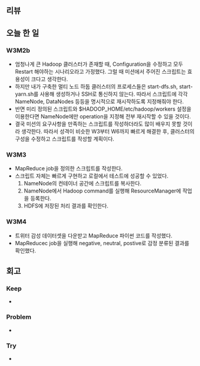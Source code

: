 ## 리뷰
  
## 오늘 한 일

### W3M2b
- 엄청나게 큰 Hadoop 클러스터가 존재할 때, Configuration을 수정하고 모두 Restart 해야하는 시나리오라고 가정했다. 그럴 때 미션에서 주어진 스크립트는 효용성이 크다고 생각한다.
- 하지만 내가 구축한 멀티 노드 하둡 클러스터의 프로세스들은 start-dfs.sh, start-yarn.sh를 사용해 생성하거나 SSH로 통신하지 않는다. 따라서 스크립트에 각각 NameNode, DataNodes 등등을 명시적으로 재시작하도록 지정해줘야 한다.
- 반면 미리 정의된 스크립트와 $HADOOP_HOME/etc/hadoop/workers 설정을 이용한다면 NameNode에만 operation을 지정해 전부 재시작할 수 있을 것이다.
- 결국 미션의 요구사항을 만족하는 스크립트를 작성하더라도 많이 배우지 못할 것이라 생각한다. 따라서 성격이 비슷한 W3부터 W6까지 빠르게 해결한 후, 클러스터의 구성을 수정하고 스크립트를 작성할 계획이다.

### W3M3
- MapReduce job을 정의한 스크립트를 작성한다.
- 스크립트 자체는 빠르게 구현하고 로컬에서 테스트에 성공할 수 있었다.
	1. NameNode의 컨테이너 공간에 스크립트를 복사한다.
	2. NameNode에서 Hadoop command를 실행해 ResourceManager에 작업을 등록한다.
	3. HDFS에 저장된 처리 결과를 확인한다.

### W3M4
- 트위터 감성 데이터셋을 다운받고 MapReduce 파이썬 코드를 작성했다.
- MapReducec job을 실행해 negative, neutral, postive로 감정 분류된 결과를 확인했다.

## 회고
  
### Keep
-

### Problem
-

### Try
-

